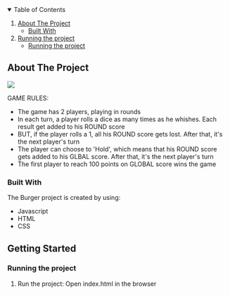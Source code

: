 <!-- TABLE OF CONTENTS -->
<details open="open">
  <summary>Table of Contents</summary>
  <ol>
    <li>
      <a href="#about-the-project">About The Project</a>
      <ul>
        <li><a href="#built-with">Built With</a></li>
      </ul>
    </li>
    <li>
      <a href="#getting-started">Running the project</a>
      <ul>
        <li><a href="#installation">Running the project</a></li>
      </ul>
    </li>  </ol>
</details>



<!-- ABOUT THE PROJECT -->
## About The Project

<img src="https://i.ibb.co/TH0HPFJ/pig-game.png" />


GAME RULES:

- The game has 2 players, playing in rounds
- In each turn, a player rolls a dice as many times as he whishes. Each result get added to his ROUND score
- BUT, if the player rolls a 1, all his ROUND score gets lost. After that, it's the next player's turn
- The player can choose to 'Hold', which means that his ROUND score gets added to his GLBAL score. After that, it's the next player's turn
- The first player to reach 100 points on GLOBAL score wins the game

### Built With

The Burger project is created by using:
* Javascript
* HTML
* CSS



<!-- GETTING STARTED -->
## Getting Started

### Running the project
1. Run the project:
Open index.html in the browser



